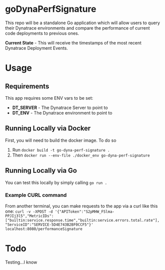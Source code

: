 # goDynaPerfSignature

This repo will be a standalone Go application which will allow users to query their Dynatrace environments and compare the performance of current code deployments to previous ones.

**Current State** - This will receive the timestamps of the most recent Dynatrace Deployment Events.

# Usage
## Requirements
This app requires some ENV vars to be set:
* **DT_SERVER** - The Dynatrace Server to point to
* **DT_ENV** - The Dynatrace environment to point to

## Running Locally via Docker
First, you will need to build the docker image. To do so
1. Run `docker build -t go-dyna-perf-signature .`
1. Then `docker run --env-file ./docker_env go-dyna-perf-signature` 

## Running Locally via Go
You can test this locally by simply calling `go run .`

### Example CURL command
From another terminal, you can make requests to the app via a curl like this one: 
```curl -v -XPOST -d '{"APIToken":"S2pMHW_FSlma-PPJIj3l5","MetricIDs":["builtin:service.response.time","builtin:service.errors.total.rate"],"ServiceID":"SERVICE-5D4E743B2BF0CCF5"}' localhost:8080/performanceSignature```

# Todo
Testing...I know